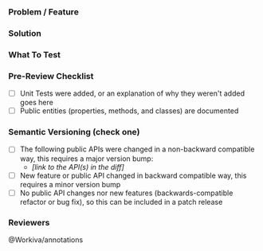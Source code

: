 ### Problem / Feature

### Solution

### What To Test

### Pre-Review Checklist
- [ ] Unit Tests were added, or an explanation of why they weren't added goes here
- [ ] Public entities (properties, methods, and classes) are documented

### Semantic Versioning (check one)
- [ ] The following public APIs were changed in a non-backward compatible way, this requires a major version bump:
  - *[link to the API(s) in the diff]*
- [ ] New feature or public API changed in backward compatible way, this requires a minor version bump
- [ ] No public API changes nor new features (backwards-compatible refactor or bug fix), so this can be included in a patch release

### Reviewers
@Workiva/annotations

